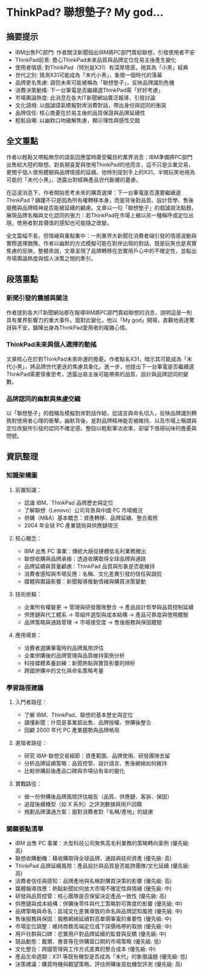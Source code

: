 # ThinkPad? 聯想墊子? My god...

## 摘要提示
- IBM出售PC部門: 作者關注新聞指出IBM將PC部門賣給聯想，引發使用者不安
- ThinkPad前景: 擔心ThinkPad未來品質與品牌定位在易主後產生變化
- 使用者情感: 對ThinkPad（特別是X31）有深厚情感，視其為「小黑」經典
- 世代之別: 猜測X31可能成為「末代小黑」，象徵一個時代的落幕
- 品牌更名焦慮: 調侃未來可能被稱為「聯想墊子」，反映品牌識別危機
- 消費決策動搖: 下一台筆電是否繼續選ThinkPad需「好好考慮」
- 市場輿論熱度: 此消息在各大IT新聞網站廣泛報導，引發討論
- 文化語境: 以戲謔語氣模擬對岸消費對話，帶出身份與認同的衝突
- 品牌信任: 核心擔憂在於易主後的品質保證與品牌延續性
- 輕鬆自嘲: 以幽默口吻緩解焦慮，顯示理性與感性交錯

## 全文重點
作者以輕鬆又帶點無奈的語氣回應當時廣受矚目的業界消息：IBM準備將PC部門出售給大陸的聯想。對長期喜愛與使用ThinkPad的他而言，這不只是企業交易，更關乎個人使用體驗與品牌情感的延續。他特別提到手上的X31，半開玩笑地視為可能的「末代小黑」，透露出對經典產品世代斷層的憂慮。

在這波消息下，作者開始思考未來的購買選擇：下一台筆電是否還要繼續選ThinkPad？躊躇不只是因為所有權轉移本身，而是背後對品質、設計哲學、售後服務與品牌精神是否能被延續的顧慮。文章以一句「聯想墊子」的戲謔說法點題，展現品牌名稱與文化認同的張力：若ThinkPad在市場上被以另一種稱呼或定位出現，使用者對其價值的感知也可能隨之改變。

全文篇幅不長，但情緒與重點集中：一則業界大新聞在消費者端引發的情感波動與實際選擇猶豫。作者以幽默的方式模擬可能在對岸出現的對話，既是玩笑也是真實焦慮的反映。整體來說，文章呈現了品牌轉移在忠實用戶心中的不確定性，並點出市場輿論熱度與個人決策之間的牽引。

## 段落重點
### 新聞引發的震撼與關注
作者提到各大IT新聞網站都在報導IBM將PC部門賣給聯想的消息，說明這是一則具有業界影響力的重大事件。面對此變化，他以「My god」開場，直觀地表達驚訝與不安，鋪陳出身為ThinkPad愛用者的複雜心情。

### ThinkPad未來與個人選擇的動搖
文章核心在於對ThinkPad未來命運的擔憂。作者點名X31，暗示其可能成為「末代小黑」，將品牌世代更迭的焦慮具象化。進一步，他提出下一台筆電是否繼續選ThinkPad需要慎重思考，透露出易主後可能帶來的品質、設計與品牌認同的變數。

### 品牌認同的幽默與焦慮交織
以「聯想墊子」的戲稱及模擬對岸對話作結，從語言與命名切入，反映品牌識別轉換對使用者心理的衝擊。幽默背後，是對品牌精神能否被維持、以及市場上稱謂與定位改變所引發的認同不確定感。整段以輕鬆筆法收束，卻留下值得玩味的擔憂與問號。

## 資訊整理

### 知識架構圖
1. 前置知識：
   - 認識 IBM、ThinkPad 品牌歷史與定位
   - 了解聯想（Lenovo）公司背景與中國 PC 市場概況
   - 併購（M&A）基本概念：資產轉移、品牌延續、整合風險
   - 2004 年全球 PC 產業競局與供應鏈現況

2. 核心概念：
   - IBM 出售 PC 事業：傳統大廠從硬體低毛利業務撤出
   - 聯想收購與品牌承接：透過收購取得全球品牌與通路
   - 品牌延續與質量顧慮：ThinkPad 品質與形象是否能維持
   - 消費者感知與市場反應：名稱、文化差異引發的信任與調侃
   - 媒體與輿論影響：新聞報導推動情緒與購買決策變動

3. 技術依賴：
   - 企業所有權變更 → 管理與研發團隊整合 → 產品設計哲學與品質控制延續
   - 供應鏈與代工體系 → 零組件選型與成本結構 → 產品可靠度與使用體驗
   - 品牌策略與通路管理 → 市場接受度 → 售後服務與保固體驗

4. 應用場景：
   - 消費者選購筆電時的品牌風險評估
   - 企業併購後的品牌管理與品質維持案例分析
   - 科技媒體素養訓練：新聞熱點與實質影響的辨析
   - 跨國併購中的文化與命名策略考量

### 學習路徑建議
1. 入門者路徑：
   - 了解 IBM、ThinkPad、聯想的基本歷史與定位
   - 讀懂新聞：什麼是事業部出售、品牌授權、併購後整合
   - 回顧 2000 年代 PC 產業趨勢與品牌格局

2. 進階者路徑：
   - 研究 IBM-聯想交易細節：資產範圍、品牌使用、研發團隊去留
   - 分析品牌延續策略：品質控管、設計語言、售後網絡如何維持
   - 比較併購前後產品口碑與市場佔有率的變化

3. 實戰路徑：
   - 做一份併購後品牌風險評估報告（品質、供應鏈、客訴、保固）
   - 追蹤後續機型（如 X 系列）之評測數據與用戶回饋
   - 規劃品牌溝通方案：面對消費者對「名稱/產地」的疑慮

### 關鍵要點清單
- IBM 出售 PC 事業：大型科技公司聚焦高毛利業務的策略轉向案例 (優先級: 高)
- 聯想收購動機：藉收購取得全球品牌、通路與技術資產 (優先級: 高)
- ThinkPad 品牌延續風險：產品設計與品質是否能跨團隊/文化延續 (優先級: 高)
- 消費者信任與感知：品牌產地與名稱對購買決策的影響 (優先級: 高)
- 媒體報導效應：熱點新聞如何放大市場不確定性與情緒 (優先級: 中)
- 研發與品質控管：核心團隊是否保留決定產品一致性 (優先級: 高)
- 供應鏈與成本結構：併購後零件與代工策略對可靠度的影響 (優先級: 中)
- 品牌策略與命名：區域文化差異導致的命名與品牌認知風險 (優先級: 中)
- 售後服務與保固：服務網絡延續對高單價筆電的重要性 (優先級: 中)
- 市場定位調整：維持商務高端定位或下探價格帶的取捨 (優先級: 中)
- 用戶社群與口碑：忠實用戶對品牌延續的監督與反饋 (優先級: 中)
- 競品動態：戴爾、惠普等在併購窗口期的市場策略 (優先級: 低)
- 文化整合：跨國管理與工作方式差異的整合成本 (優先級: 中)
- 產品生命週期：X31 等既有機型是否成為「末代」的象徵議題 (優先級: 低)
- 決策建議：購買時機與觀望策略，評估併購後首批機型評測 (優先級: 高)